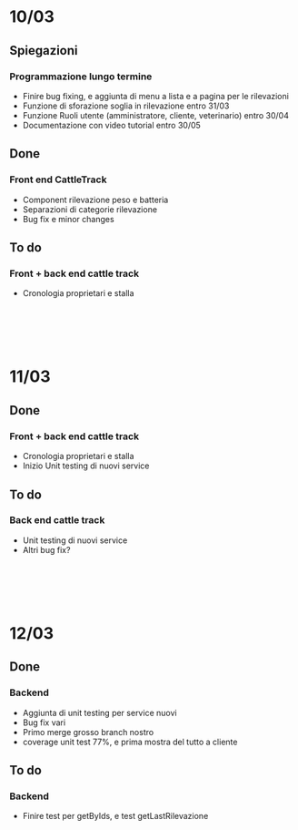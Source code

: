 # 10/03
## Spiegazioni
### Programmazione lungo termine
- Finire bug fixing, e aggiunta di menu a lista e a pagina per le rilevazioni
- Funzione di sforazione soglia in rilevazione entro 31/03
- Funzione Ruoli utente (amministratore, cliente, veterinario) entro 30/04
- Documentazione con video tutorial entro 30/05

## Done
### Front end CattleTrack
- Component rilevazione peso e batteria
- Separazioni di categorie rilevazione 
- Bug fix e minor changes

## To do
### Front + back end cattle track
- Cronologia proprietari e stalla


<br>
<br>
<br>
<br>

# 11/03
## Done
### Front + back end cattle track
- Cronologia proprietari e stalla
- Inizio Unit testing di nuovi service

## To do
### Back end cattle track
- Unit testing di nuovi service
- Altri bug fix?


<br>
<br>
<br>
<br>

# 12/03
## Done 
### Backend 
- Aggiunta di unit testing per service nuovi
- Bug fix vari
- Primo merge grosso branch nostro
- coverage unit test 77%, e prima mostra del tutto a cliente

## To do 
### Backend 
- Finire test per getByIds, e test getLastRilevazione
